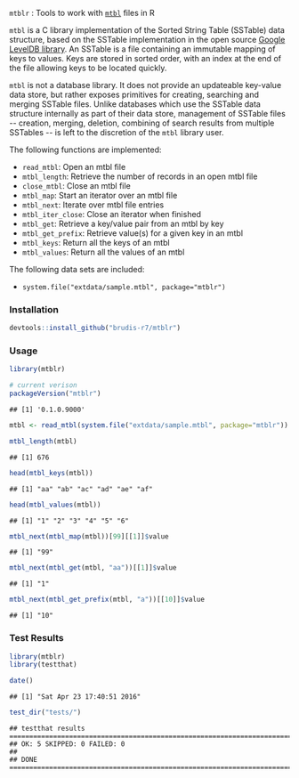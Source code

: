 
`mtblr` : Tools to work with [`mtbl`](https://github.com/farsightsec/mtbl) files in R

`mtbl` is a C library implementation of the Sorted String Table (SSTable) data structure, based on the SSTable implementation in the open source [Google LevelDB library](http://code.google.com/p/leveldb/). An SSTable is a file containing an immutable mapping of keys to values. Keys are stored in sorted order, with an index at the end of the file allowing keys to be located quickly.

`mtbl` is not a database library. It does not provide an updateable key-value data store, but rather exposes primitives for creating, searching and merging SSTable files. Unlike databases which use the SSTable data structure internally as part of their data store, management of SSTable files -- creation, merging, deletion, combining of search results from multiple SSTables -- is left to the discretion of the `mtbl` library user.

The following functions are implemented:

-   `read_mtbl`: Open an mtbl file
-   `mtbl_length`: Retrieve the number of records in an open mtbl file
-   `close_mtbl`: Close an mtbl file
-   `mtbl_map`: Start an iterator over an mtbl file
-   `mtbl_next`: Iterate over mtbl file entries
-   `mtbl_iter_close`: Close an iterator when finished
-   `mtbl_get`: Retrieve a key/value pair from an mtbl by key
-   `mtbl_get_prefix`: Retrieve value(s) for a given key in an mtbl
-   `mtbl_keys`: Return all the keys of an mtbl
-   `mtbl_values`: Return all the values of an mtbl

The following data sets are included:

-   `system.file("extdata/sample.mtbl", package="mtblr")`

### Installation

``` r
devtools::install_github("brudis-r7/mtblr")
```

### Usage

``` r
library(mtblr)

# current verison
packageVersion("mtblr")
```

    ## [1] '0.1.0.9000'

``` r
mtbl <- read_mtbl(system.file("extdata/sample.mtbl", package="mtblr"))

mtbl_length(mtbl)
```

    ## [1] 676

``` r
head(mtbl_keys(mtbl))
```

    ## [1] "aa" "ab" "ac" "ad" "ae" "af"

``` r
head(mtbl_values(mtbl))
```

    ## [1] "1" "2" "3" "4" "5" "6"

``` r
mtbl_next(mtbl_map(mtbl))[99][[1]]$value
```

    ## [1] "99"

``` r
mtbl_next(mtbl_get(mtbl, "aa"))[[1]]$value
```

    ## [1] "1"

``` r
mtbl_next(mtbl_get_prefix(mtbl, "a"))[[10]]$value
```

    ## [1] "10"

### Test Results

``` r
library(mtblr)
library(testthat)

date()
```

    ## [1] "Sat Apr 23 17:40:51 2016"

``` r
test_dir("tests/")
```

    ## testthat results ========================================================================================================
    ## OK: 5 SKIPPED: 0 FAILED: 0
    ## 
    ## DONE ===================================================================================================================
